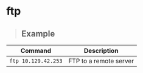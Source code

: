 # ftp


> ## **Example**

| **Command**   | **Description**   |
| --------------|-------------------|
| `ftp 10.129.42.253` | FTP to a remote server |